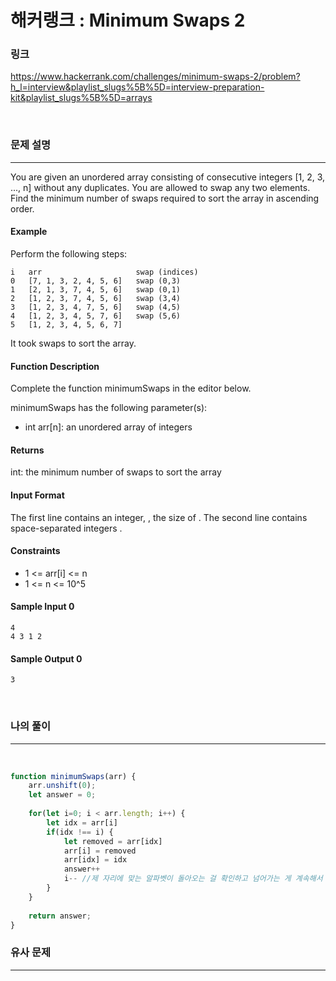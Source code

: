 해커랭크 : Minimum Swaps 2
===
### 링크
https://www.hackerrank.com/challenges/minimum-swaps-2/problem?h_l=interview&playlist_slugs%5B%5D=interview-preparation-kit&playlist_slugs%5B%5D=arrays

<br>

### 문제 설명
---
You are given an unordered array consisting of consecutive integers  [1, 2, 3, ..., n] without any duplicates. You are allowed to swap any two elements. Find the minimum number of swaps required to sort the array in ascending order.

#### Example
Perform the following steps:

```
i   arr                     swap (indices)
0   [7, 1, 3, 2, 4, 5, 6]   swap (0,3)
1   [2, 1, 3, 7, 4, 5, 6]   swap (0,1)
2   [1, 2, 3, 7, 4, 5, 6]   swap (3,4)
3   [1, 2, 3, 4, 7, 5, 6]   swap (4,5)
4   [1, 2, 3, 4, 5, 7, 6]   swap (5,6)
5   [1, 2, 3, 4, 5, 6, 7]
```
It took  swaps to sort the array.

#### Function Description

Complete the function minimumSwaps in the editor below.

minimumSwaps has the following parameter(s):

- int arr[n]: an unordered array of integers
#### Returns

int: the minimum number of swaps to sort the array
#### Input Format

The first line contains an integer, , the size of .
The second line contains  space-separated integers .

#### Constraints
- 1 <= arr[i] <= n
- 1 <= n <= 10^5
#### Sample Input 0
```
4
4 3 1 2
```
#### Sample Output 0
```
3
```
<br>

### 나의 풀이
---
<br>

```js
function minimumSwaps(arr) {
    arr.unshift(0);
    let answer = 0;
    
    for(let i=0; i < arr.length; i++) {
        let idx = arr[i]
        if(idx !== i) {
            let removed = arr[idx]
            arr[i] = removed
            arr[idx] = idx
            answer++
            i-- //제 자리에 맞는 알파벳이 돌아오는 걸 확인하고 넘어가는 게 계속해서 루프를 도는 것보다 효율적이라고 생각했다
        }
    }
    
    return answer;
}
```
### 유사 문제
---

<br>

